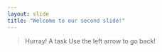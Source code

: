 ```yaml
---
layout: slide
title: "Welcome to our second slide!"
---
```

> Hurray! A task
Use the left arrow to go back!
